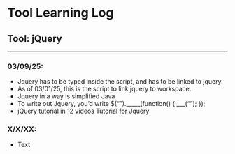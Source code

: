 # Tool Learning Log

## Tool: **jQuery**

---

### 03/09/25:
* Jquery has to be typed inside the script, and has to be linked to jquery.
* As of 03/01/25, <script src="https://code.jquery.com/jquery-3.7.1.min.js" integrity="sha256-/JqT3SQfawRcv/BIHPThkBvs0OEvtFFmqPF/lYI/Cxo=" crossorigin="anonymous"></script> this is the script to link jquery to workspace.
* Jquery in a way is simplified Java
* To write out Jquery, you’d write
$(“”)._____(function() {
        ___(“”);
});
* jQuery tutorial in 12 videos Tutorial for Jquery

### X/X/XX:
* Text


<!--
* Links you used today (websites, videos, etc)
* Things you tried, progress you made, etc
* Challenges, a-ha moments, etc
* Questions you still have
* What you're going to try next
-->
